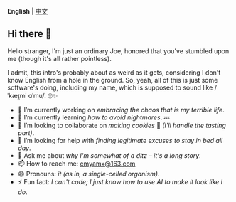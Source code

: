 __English__ | [中文](README_zh.md)

## Hi there 👋
Hello stranger, I'm just an ordinary Joe, honored that you've stumbled upon me (though it's all rather pointless).

I admit, this intro's probably about as weird as it gets, considering I don't know English from a hole in the ground. So, yeah, all of this is just some software's doing, including my name, which is supposed to sound like /ˈkæɪ̯mi ɑˈmu/. 🙄✨

- 🔭 I’m currently working on _embracing the chaos that is my terrible life_.
- 🌱 I’m currently learning _how to avoid nightmares_. 💤
- 👯 I’m looking to collaborate on _making cookies_ 🍪 _(I'll handle the tasting part)_.
- 🤔 I’m looking for help with _finding legitimate excuses to stay in bed all day_.
- 💬 Ask me about _why I'm somewhat of a ditz – it's a long story_.
- 📫 How to reach me: <cmyamx@163.com>
- 😄 Pronouns: _it (as in, a single-celled organism)_.
- ⚡ Fun fact: _I can't code; I just know how to use AI to make it look like I do_.
